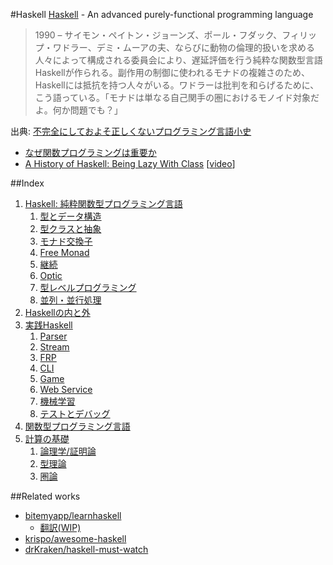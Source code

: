 #Haskell
[Haskell](https://www.haskell.org/) - An advanced purely-functional programming language

> 1990 – サイモン・ペイトン・ジョーンズ、ポール・フダック、フィリップ・ワドラー、デミ・ムーアの夫、ならびに動物の倫理的扱いを求める人々によって構成される委員会により、遅延評価を行う純粋な関数型言語Haskellが作られる。副作用の制御に使われるモナドの複雑さのため、Haskellには抵抗を持つ人々がいる。ワドラーは批判を和らげるために、こう語っている。「モナドは単なる自己関手の圏におけるモノイド対象だよ。何か問題でも？」

出典: [不完全にしておよそ正しくないプログラミング言語小史](http://www.aoky.net/articles/james_iry/brief-incomplete-and-mostly-wrong.htm)

* [なぜ関数プログラミングは重要か](http://www.sampou.org/haskell/article/whyfp.html)
* [A History of Haskell: Being Lazy With Class](http://haskell.cs.yale.edu/wp-content/uploads/2011/02/history.pdf) [[video](https://www.youtube.com/watch?v=3bjXGrycMhQ)]

##Index
1. [Haskell: 純粋関数型プログラミング言語](1-0.md)
    1. [型とデータ構造](1-1.md)
    2. [型クラスと抽象](1-2.md)
    3. [モナド交換子](1-3.md)
    4. [Free Monad](1-4.md)
    5. [継続](1-5.md)
    6. [Optic](1-6.md)
    7. [型レベルプログラミング](1-7.md)
    8. [並列・並行処理](1-8.md)
2. [Haskellの内と外](2-0.md)
3. [実践Haskell](3-0.md)
    1. [Parser](3-1.md)
    2. [Stream](3-2.md)
    3. [FRP](3-3.md)
    4. [CLI](3-4.md)
    5. [Game](3-5.md)
    6. [Web Service](3-6.md)
    7. [機械学習](3-7.md)
    8. [テストとデバッグ](3-8.md)
4. [関数型プログラミング言語](4-0.md)
5. [計算の基礎](5-0.md)
    1. [論理学/証明論](5-1.md)
    2. [型理論](5-2.md)
    3. [圏論](5-3.md)

##Related works
* [bitemyapp/learnhaskell](https://github.com/bitemyapp/learnhaskell)
  * [翻訳(WIP)](https://github.com/fujimura/learnhaskell/tree/japanese)
* [krispo/awesome-haskell](https://github.com/krispo/awesome-haskell)
* [drKraken/haskell-must-watch](https://github.com/drKraken/haskell-must-watch)
